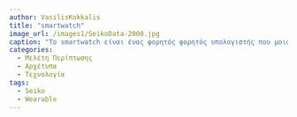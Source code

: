 ```yaml
---
author: VasilisKokkalis
title: "smartwatch"
image_url: /images1/SeikoData-2000.jpg
caption: "Το smartwatch είναι ένας φορητός φορητός υπολογιστής που μοιάζει με ρολόι χειρός. Τα περισσότερα σύγχρονα έξυπνα ρολόγια λειτουργούν μέσω οθόνης αφής και βασίζονται σε εφαρμογές για κινητά που εκτελούνται σε μια συνδεδεμένη συσκευή (όπως ένα smartphone ) προκειμένου να παρέχουν βασικές λειτουργίες."
categories:
  - Μελέτη Περίπτωσης
  - Αρχέτυπα
  - Τεχνολογία
tags:
  - Seiko
  - Wearable
---
```

